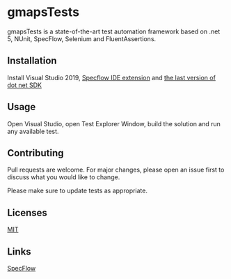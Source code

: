 # gmapsTests

gmapsTests is a state-of-the-art test automation framework based on .net 5, NUnit, SpecFlow, Selenium and FluentAssertions.

## Installation

Install Visual Studio 2019, [Specflow IDE extension](https://marketplace.visualstudio.com/items?itemName=TechTalkSpecFlowTeam.SpecFlowForVisualStudio) and [the last version of dot net SDK](https://dotnet.microsoft.com/download/dotnet)


## Usage

Open Visual Studio, open Test Explorer Window, build the solution and run any available test.

## Contributing
Pull requests are welcome. For major changes, please open an issue first to discuss what you would like to change.

Please make sure to update tests as appropriate.

## Licenses
[MIT](https://choosealicense.com/licenses/mit/)

## Links
[SpecFlow](https://specflow.org/)
